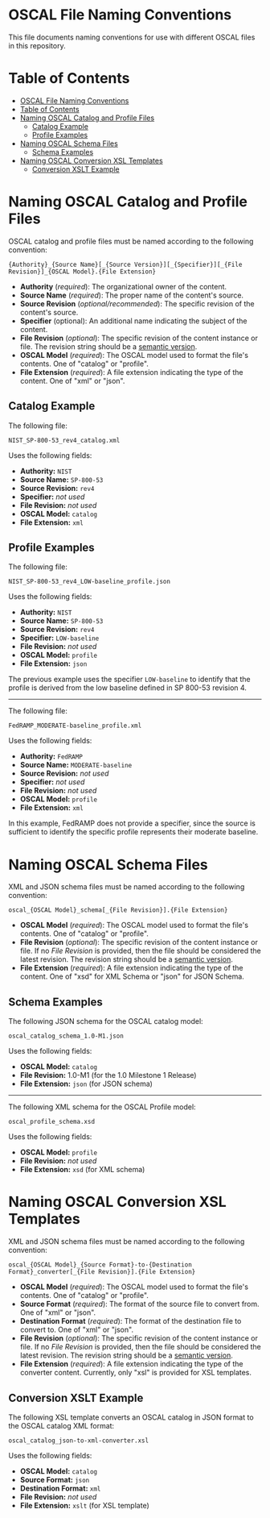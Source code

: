 # OSCAL File Naming Conventions

This file documents naming conventions for use with different OSCAL files in this repository.

# Table of Contents

- [OSCAL File Naming Conventions](#oscal-file-naming-conventions)
- [Table of Contents](#table-of-contents)
- [Naming OSCAL Catalog and Profile Files](#naming-oscal-catalog-and-profile-files)
    - [Catalog Example](#catalog-example)
    - [Profile Examples](#profile-examples)
- [Naming OSCAL Schema Files](#naming-oscal-schema-files)
    - [Schema Examples](#schema-examples)
- [Naming OSCAL Conversion XSL Templates](#naming-oscal-conversion-xsl-templates)
    - [Conversion XSLT Example](#conversion-xslt-example)

# Naming OSCAL Catalog and Profile Files

OSCAL catalog and profile files must be named according to the following convention:

```
{Authority}_{Source Name}[_{Source Version}][_{Specifier}][_{File Revision}]_{OSCAL Model}.{File Extension}
```

- **Authority** (*required*): The organizational owner of the content.
- **Source Name** (*required*): The proper name of the content's source.
- **Source Revision** (*optional/recommended*): The specific revision of the content's source.
- **Specifier** (optional): An additional name indicating the subject of the content.
- **File Revision** (*optional*): The specific revision of the content instance or file. The revision string should be a [semantic version](https://semver.org/).
- **OSCAL Model** (*required*): The OSCAL model used to format the file's contents. One of "catalog" or "profile".
- **File Extension** (*required*): A file extension indicating the type of the content. One of "xml" or "json".

## Catalog Example

The following file:

```
NIST_SP-800-53_rev4_catalog.xml
```

Uses the following fields:
- **Authority:** ```NIST```
- **Source Name:** ```SP-800-53```
- **Source Revision:** ```rev4```
- **Specifier:** *not used*
- **File Revision:** *not used*
- **OSCAL Model:** ```catalog```
- **File Extension:** ```xml```

## Profile Examples

The following file:

```
NIST_SP-800-53_rev4_LOW-baseline_profile.json
```

Uses the following fields:
- **Authority:** ```NIST```
- **Source Name:** ```SP-800-53```
- **Source Revision:** ```rev4```
- **Specifier:** ```LOW-baseline```
- **File Revision:** *not used*
- **OSCAL Model:** ```profile```
- **File Extension:** ```json```

The previous example uses the specifier ```LOW-baseline``` to identify that the profile is derived from the low baseline defined in SP 800-53 revision 4.

---

The following file:

```
FedRAMP_MODERATE-baseline_profile.xml
```

Uses the following fields:
- **Authority:** ```FedRAMP```
- **Source Name:** ```MODERATE-baseline```
- **Source Revision:** *not used*
- **Specifier:** *not used*
- **File Revision:** *not used*
- **OSCAL Model:** ```profile```
- **File Extension:** ```xml```

In this example, FedRAMP does not provide a specifier, since the source is sufficient to identify the specific profile represents their moderate baseline.

# Naming OSCAL Schema Files

XML and JSON schema files must be named according to the following convention:

```
oscal_{OSCAL Model}_schema[_{File Revision}].{File Extension}
```

- **OSCAL Model** (*required*): The OSCAL model used to format the file's contents. One of "catalog" or "profile".
- **File Revision** (*optional*): The specific revision of the content instance or file. If no *File Revision* is provided, then the file should be considered the latest revision. The revision string should be a [semantic version](https://semver.org/).
- **File Extension** (*required*): A file extension indicating the type of the content. One of "xsd" for XML Schema or "json" for JSON Schema.

## Schema Examples

The following JSON schema for the OSCAL catalog model:

```
oscal_catalog_schema_1.0-M1.json
```

Uses the following fields:
- **OSCAL Model:** ```catalog```
- **File Revision:** 1.0-M1 (for the 1.0 Milestone 1 Release)
- **File Extension:** ```json``` (for JSON schema)

---

The following XML schema for the OSCAL Profile model:

```
oscal_profile_schema.xsd
```

Uses the following fields:
- **OSCAL Model:** ```profile```
- **File Revision:** *not used*
- **File Extension:** ```xsd``` (for XML schema)

# Naming OSCAL Conversion XSL Templates

XML and JSON schema files must be named according to the following convention:

```
oscal_{OSCAL Model}_{Source Format}-to-{Destination Format}_converter[_{File Revision}].{File Extension}
```

- **OSCAL Model** (*required*): The OSCAL model used to format the file's contents. One of "catalog" or "profile".
- **Source Format** (*required*): The format of the source file to convert from. One of "xml" or "json".
- **Destination Format** (*required*): The format of the destination file to convert to. One of "xml" or "json".
- **File Revision** (*optional*): The specific revision of the content instance or file. If no *File Revision* is provided, then the file should be considered the latest revision. The revision string should be a [semantic version](https://semver.org/).
- **File Extension** (*required*): A file extension indicating the type of the converter content. Currently, only "xsl" is provided for XSL templates.

## Conversion XSLT Example

The following XSL template converts an OSCAL catalog in JSON format to the OSCAL catalog XML format:

```
oscal_catalog_json-to-xml-converter.xsl
```

Uses the following fields:
- **OSCAL Model:** ```catalog```
- **Source Format:** ```json```
- **Destination Format:** ```xml```
- **File Revision:** *not used*
- **File Extension:** ```xslt``` (for XSL template)
